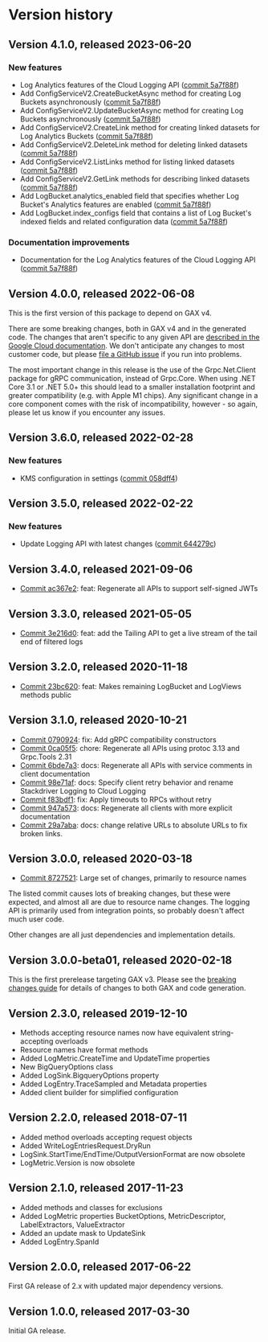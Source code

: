 # Version history

## Version 4.1.0, released 2023-06-20

### New features

- Log Analytics features of the Cloud Logging API ([commit 5a7f88f](https://github.com/googleapis/google-cloud-dotnet/commit/5a7f88f19321e890f3f91fecfbc13a2ff1335ed6))
- Add ConfigServiceV2.CreateBucketAsync method for creating Log Buckets asynchronously ([commit 5a7f88f](https://github.com/googleapis/google-cloud-dotnet/commit/5a7f88f19321e890f3f91fecfbc13a2ff1335ed6))
- Add ConfigServiceV2.UpdateBucketAsync method for creating Log Buckets asynchronously ([commit 5a7f88f](https://github.com/googleapis/google-cloud-dotnet/commit/5a7f88f19321e890f3f91fecfbc13a2ff1335ed6))
- Add ConfigServiceV2.CreateLink method for creating linked datasets for Log Analytics Buckets ([commit 5a7f88f](https://github.com/googleapis/google-cloud-dotnet/commit/5a7f88f19321e890f3f91fecfbc13a2ff1335ed6))
- Add ConfigServiceV2.DeleteLink method for deleting linked datasets ([commit 5a7f88f](https://github.com/googleapis/google-cloud-dotnet/commit/5a7f88f19321e890f3f91fecfbc13a2ff1335ed6))
- Add ConfigServiceV2.ListLinks method for listing linked datasets ([commit 5a7f88f](https://github.com/googleapis/google-cloud-dotnet/commit/5a7f88f19321e890f3f91fecfbc13a2ff1335ed6))
- Add ConfigServiceV2.GetLink methods for describing linked datasets ([commit 5a7f88f](https://github.com/googleapis/google-cloud-dotnet/commit/5a7f88f19321e890f3f91fecfbc13a2ff1335ed6))
- Add LogBucket.analytics_enabled field that specifies whether Log Bucket's Analytics features are enabled ([commit 5a7f88f](https://github.com/googleapis/google-cloud-dotnet/commit/5a7f88f19321e890f3f91fecfbc13a2ff1335ed6))
- Add LogBucket.index_configs field that contains a list of Log Bucket's indexed fields and related configuration data ([commit 5a7f88f](https://github.com/googleapis/google-cloud-dotnet/commit/5a7f88f19321e890f3f91fecfbc13a2ff1335ed6))

### Documentation improvements

- Documentation for the Log Analytics features of the Cloud Logging API ([commit 5a7f88f](https://github.com/googleapis/google-cloud-dotnet/commit/5a7f88f19321e890f3f91fecfbc13a2ff1335ed6))

## Version 4.0.0, released 2022-06-08

This is the first version of this package to depend on GAX v4.

There are some breaking changes, both in GAX v4 and in the generated
code. The changes that aren't specific to any given API are [described in the Google Cloud
documentation](https://cloud.google.com/dotnet/docs/reference/help/breaking-gax4).
We don't anticipate any changes to most customer code, but please [file a
GitHub issue](https://github.com/googleapis/google-cloud-dotnet/issues/new/choose)
if you run into problems.

The most important change in this release is the use of the Grpc.Net.Client package
for gRPC communication, instead of Grpc.Core. When using .NET Core 3.1 or .NET 5.0+
this should lead to a smaller installation footprint and greater compatibility (e.g.
with Apple M1 chips). Any significant change in a core component comes with the risk
of incompatibility, however - so again, please let us know if you encounter any
issues.


## Version 3.6.0, released 2022-02-28

### New features

- KMS configuration in settings ([commit 058dff4](https://github.com/googleapis/google-cloud-dotnet/commit/058dff439fa8075576f7a78e03ec7aceed4b7295))

## Version 3.5.0, released 2022-02-22

### New features

- Update Logging API with latest changes ([commit 644279c](https://github.com/googleapis/google-cloud-dotnet/commit/644279c4e5b4725b6fada108667372b39f52f83e))

## Version 3.4.0, released 2021-09-06

- [Commit ac367e2](https://github.com/googleapis/google-cloud-dotnet/commit/ac367e2): feat: Regenerate all APIs to support self-signed JWTs

## Version 3.3.0, released 2021-05-05

- [Commit 3e216d0](https://github.com/googleapis/google-cloud-dotnet/commit/3e216d0): feat: add the Tailing API to get a live stream of the tail end of filtered logs

## Version 3.2.0, released 2020-11-18

- [Commit 23bc620](https://github.com/googleapis/google-cloud-dotnet/commit/23bc620): feat: Makes remaining LogBucket and LogViews methods public

## Version 3.1.0, released 2020-10-21

- [Commit 0790924](https://github.com/googleapis/google-cloud-dotnet/commit/0790924): fix: Add gRPC compatibility constructors
- [Commit 0ca05f5](https://github.com/googleapis/google-cloud-dotnet/commit/0ca05f5): chore: Regenerate all APIs using protoc 3.13 and Grpc.Tools 2.31
- [Commit 6bde7a3](https://github.com/googleapis/google-cloud-dotnet/commit/6bde7a3): docs: Regenerate all APIs with service comments in client documentation
- [Commit 98e71af](https://github.com/googleapis/google-cloud-dotnet/commit/98e71af): docs: Specify client retry behavior and rename Stackdriver Logging to Cloud Logging
- [Commit f83bdf1](https://github.com/googleapis/google-cloud-dotnet/commit/f83bdf1): fix: Apply timeouts to RPCs without retry
- [Commit 947a573](https://github.com/googleapis/google-cloud-dotnet/commit/947a573): docs: Regenerate all clients with more explicit documentation
- [Commit 29a7aba](https://github.com/googleapis/google-cloud-dotnet/commit/29a7aba): docs: change relative URLs to absolute URLs to fix broken links.

## Version 3.0.0, released 2020-03-18

- [Commit 8727521](https://github.com/googleapis/google-cloud-dotnet/commit/8727521): Large set of changes, primarily to resource names

The listed commit causes lots of breaking changes, but these were expected, and almost all are due to resource name changes.
The logging API is primarily used from integration points, so probably doesn't affect much user code.

Other changes are all just dependencies and implementation details.

## Version 3.0.0-beta01, released 2020-02-18

This is the first prerelease targeting GAX v3. Please see the [breaking changes
guide](https://cloud.google.com/dotnet/docs/reference/help/breaking-gax2)
for details of changes to both GAX and code generation.

## Version 2.3.0, released 2019-12-10

- Methods accepting resource names now have equivalent string-accepting overloads
- Resource names have format methods
- Added LogMetric.CreateTime and UpdateTime properties
- New BigQueryOptions class
- Added LogSink.BigqueryOptions property
- Added LogEntry.TraceSampled and Metadata properties
- Added client builder for simplified configuration

## Version 2.2.0, released 2018-07-11

- Added method overloads accepting request objects
- Added WriteLogEntriesRequest.DryRun
- LogSink.StartTime/EndTime/OutputVersionFormat are now obsolete
- LogMetric.Version is now obsolete

## Version 2.1.0, released 2017-11-23

- Added methods and classes for exclusions
- Added LogMetric properties BucketOptions, MetricDescriptor, LabelExtractors, ValueExtractor
- Added an update mask to UpdateSink
- Added LogEntry.SpanId

## Version 2.0.0, released 2017-06-22

First GA release of 2.x with updated major dependency versions.

## Version 1.0.0, released 2017-03-30

Initial GA release.
